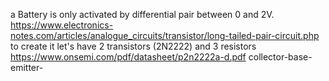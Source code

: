 a Battery is only activated by differential pair between 0 and 2V.
https://www.electronics-notes.com/articles/analogue_circuits/transistor/long-tailed-pair-circuit.php
to create it let's have 2 transistors (2N2222) and 3 resistors
https://www.onsemi.com/pdf/datasheet/p2n2222a-d.pdf
collector-base-emitter-
